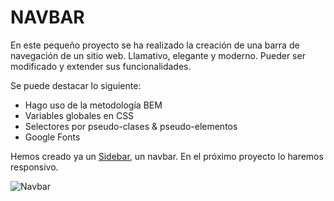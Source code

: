 # NAVBAR

En este pequeño proyecto se ha realizado la creación de una barra de navegación de un sitio web. Llamativo, elegante y moderno. Pueder ser modificado y extender sus funcionalidades.

Se puede destacar lo siguiente:

* Hago uso de la metodología BEM
* Variables globales en CSS
* Selectores por pseudo-clases & pseudo-elementos
* Google Fonts

Hemos creado ya un [Sidebar](https://github.com/marlon-rt14/Sidebar), un navbar. En el próximo proyecto lo haremos responsivo.

![Navbar](https://firebasestorage.googleapis.com/v0/b/storage-images-5578f.appspot.com/o/GLOBAL%2Fnavbar%2Fdesktop.png?alt=media&token=6dd8c5ed-a702-4d36-9580-ca38ed787ea3)